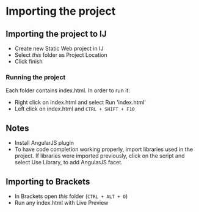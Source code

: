 # Importing the project

## Importing the project to IJ

- Create new Static Web project in IJ
- Select *this* folder as Project Location
- Click finish

### Running the project

Each folder contains index.html. In order to run it:
- Right click on index.html and select Run 'index.html'
- Left click on index.html and `CTRL + SHIFT + F10`

## Notes

- Install AngularJS plugin
- To have code completion working properly, import libraries used in the project. If libraries were imported previously, click on the script and select Use Library, to add AngularJS facet.


## Importing to Brackets

- In Brackets open *this* folder (`CTRL + ALT + O`)
- Run any index.html with Live Preview